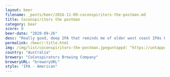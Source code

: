 ```yaml
---
layout: beer
filename: _posts/beer/2016-11-09-coconspiritors-the-postman.md
title: Coconspiritors the postman
category: beer
score: 8
beer-date: "2020-09-26"
desc: "Really good, deep IPA that reminds me of older west coast IPAs but with more refinement and less in your face bitterness"
permalink: /beer/:title.html
img: /img/list/coconspiritors-the-postman.jpeguntappd: "https://untappd.com/b/coconspirators-brewing-company-the-postman/3862398"
country: "Australia"
brewery: "CoConspirators Brewing Company"
breweryURL: "breweryURL"
style: "IPA - American"
---
```

